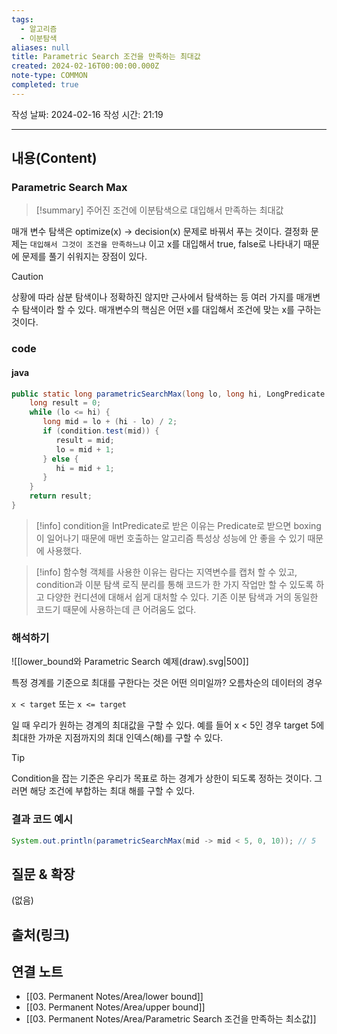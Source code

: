 ```yaml
---
tags:
  - 알고리즘
  - 이분탐색
aliases: null
title: Parametric Search 조건을 만족하는 최대값
created: 2024-02-16T00:00:00.000Z
note-type: COMMON
completed: true
---
```

작성 날짜: 2024-02-16
작성 시간: 21:19


----
## 내용(Content)
### Parametric Search Max
>[!summary] 
>주어진 조건에 이분탐색으로 대입해서 만족하는 최대값

매개 변수 탐색은 optimize(x) -> decision(x) 문제로 바꿔서 푸는 것이다. 결정화 문제는 `대입해서 그것이 조건을 만족하느냐` 이고 x를 대입해서 true, false로 나타내기 때문에 문제를 풀기 쉬워지는 장점이 있다.


>[!caution] 
>상황에 따라 삼분 탐색이나 정확하진 않지만 근사에서 탐색하는 등 여러 가지를 매개변수 탐색이라 할 수 있다. 매개변수의 핵심은 어떤 x를 대입해서 조건에 맞는 x를 구하는 것이다. 

### code
#### java

```java
public static long parametricSearchMax(long lo, long hi, LongPredicate condition) {  
    long result = 0;  
    while (lo <= hi) {  
       long mid = lo + (hi - lo) / 2;  
       if (condition.test(mid)) {  
          result = mid;  
          lo = mid + 1;  
       } else {  
          hi = mid + 1;  
       }  
    }  
    return result;  
}
```

>[!info]
>condition을 IntPredicate로 받은 이유는 Predicate로 받으면 boxing이 일어나기 때문에 매번 호출하는 알고리즘 특성상 성능에  안 좋을 수 있기 때문에 사용했다.

>[!info]
>함수형 객체를 사용한 이유는 람다는 지역변수를 캡처 할 수 있고, condition과 이분 탐색 로직 분리를 통해 코드가 한 가지 작업만 할 수 있도록 하고 다양한 컨디션에 대해서 쉽게 대처할 수 있다. 기존 이분 탐색과 거의 동일한 코드기 때문에 사용하는데 큰 어려움도 없다.

### 해석하기


![[lower_bound와 Parametric Search 예제(draw).svg|500]]


특정 경계를 기준으로 최대를 구한다는 것은 어떤 의미일까? 
오름차순의 데이터의 경우 

`x < target` 또는 `x <= target`

일 때 우리가 원하는 경계의 최대값을 구할 수 있다.
예를 들어 x < 5인 경우 target 5에 최대한 가까운 지점까지의 최대 인덱스(해)를 구할 수 있다.

>[!tip]
>Condition을 잡는 기준은 우리가 목표로 하는 경계가 상한이 되도록 정하는 것이다. 그러면 해당 조건에 부합하는 최대 해를 구할 수 있다.



### 결과 코드 예시

```java
System.out.println(parametricSearchMax(mid -> mid < 5, 0, 10)); // 5
```

## 질문 & 확장

(없음)

## 출처(링크)


## 연결 노트
- [[03. Permanent Notes/Area/lower bound]]
- [[03. Permanent Notes/Area/upper bound]]
- [[03. Permanent Notes/Area/Parametric Search 조건을 만족하는 최소값]]








